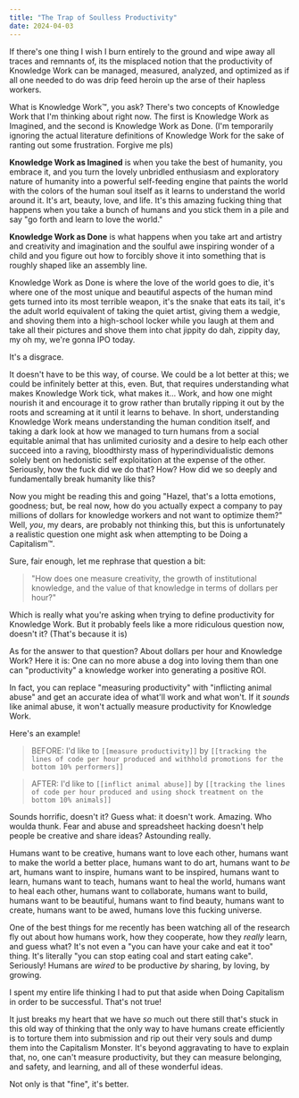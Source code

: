 ```yaml
---
title: "The Trap of Soulless Productivity"
date: 2024-04-03
---
```


If there's one thing I wish I burn entirely to the ground and wipe away all traces and remnants of, its the misplaced notion that the productivity of Knowledge Work can be managed, measured, analyzed, and optimized as if all one needed to do was drip feed heroin up the arse of their hapless workers.

What is Knowledge Work™, you ask?
There's two concepts of Knowledge Work that I'm thinking about right now.
The first is Knowledge Work as Imagined, and the second is Knowledge Work as Done.
(I'm temporarily ignoring the actual literature definitions of Knowledge Work for the sake of ranting out some frustration. Forgive me pls)

**Knowledge Work as Imagined** is when you take the best of humanity, you embrace it, and you turn the lovely unbridled enthusiasm and exploratory nature of humanity into a powerful self-feeding engine that paints the world with the colors of the human soul itself as it learns to understand the world around it.
It's art, beauty, love, and life.
It's this amazing fucking thing that happens when you take a bunch of humans and you stick them in a pile and say "go forth and learn to love the world."

**Knowledge Work as Done** is what happens when you take art and artistry and creativity and imagination and the soulful awe inspiring wonder of a child and you figure out how to forcibly shove it into something that is roughly shaped like an assembly line.

Knowledge Work as Done is where the love of the world goes to die, it's where one of the most unique and beautiful aspects of the human mind gets turned into its most terrible weapon, it's the snake that eats its tail, it's the adult world equivalent of taking the quiet artist, giving them a wedgie, and shoving them into a high-school locker while you laugh at them and take all their pictures and shove them into chat jippity do dah, zippity day, my oh my, we're gonna IPO today.

It's a disgrace.

It doesn't have to be this way, of course. We could be a lot better at this; we could be infinitely better at this, even.
But, that requires understanding what makes Knowledge Work tick, what makes it... Work, and how one might nourish it and encourage it to grow rather than brutally ripping it out by the roots and screaming at it until it learns to behave.
In short, understanding Knowledge Work means understanding the human condition itself, and taking a dark look at how we managed to turn humans from a social equitable animal that has unlimited curiosity and a desire to help each other succeed into a raving, bloodthirsty mass of hyperindividualistic demons solely bent on hedonistic self exploitation at the expense of the other.
Seriously, how the fuck did we do that? How? How did we so deeply and fundamentally break humanity like this?

Now you might be reading this and going "Hazel, that's a lotta emotions, goodness; but, be real now, how do you actually expect a company to pay millions of dollars for knowledge workers and not want to optimize them?"
Well, _you_, my dears, are probably not thinking this, but this is unfortunately a realistic question one might ask when attempting to be Doing a Capitalism™.

Sure, fair enough, let me rephrase that question a bit:

> "How does one measure creativity, the growth of institutional knowledge, and the value of that knowledge in terms of dollars per hour?"

Which is really what you're asking when trying to define productivity for Knowledge Work.
But it probably feels like a more ridiculous question now, doesn't it? (That's because it is)

As for the answer to that question? About dollars per hour and Knowledge Work? Here it is:
One can no more abuse a dog into loving them than one can "productivity" a knowledge worker into generating a positive ROI.

In fact, you can replace "measuring productivity" with "inflicting animal abuse" and get an accurate idea of what'll work and what won't.
If it _sounds_ like animal abuse, it won't actually measure productivity for Knowledge Work.

Here's an example!

> BEFORE: I'd like to `[[measure productivity]]` by `[[tracking the lines of code per hour produced and withhold promotions for the bottom 10% performers]]`

> AFTER: I'd like to `[[inflict animal abuse]]` by `[[tracking the lines of code per hour produced and using shock treatment on the bottom 10% animals]]`

Sounds horrific, doesn't it? Guess what: it doesn't work.
Amazing. Who woulda thunk. Fear and abuse and spreadsheet hacking doesn't help people be creative and share ideas? Astounding really.

Humans want to be creative, humans want to love each other, humans want to make the world a better place, humans want to do art, humans want to _be_ art, humans want to inspire, humans want to be inspired, humans want to learn, humans want to teach, humans want to heal the world, humans want to heal each other, humans want to collaborate, humans want to build, humans want to be beautiful, humans want to find beauty, humans want to create, humans want to be awed, humans love this fucking universe.

One of the best things for me recently has been watching all of the research fly out about how humans work, how they cooperate, how they _really_ learn, and guess what?
It's not even a "you can have your cake and eat it too" thing. It's literally "you can stop eating coal and start eating cake". Seriously!
Humans are _wired_ to be productive _by_ sharing, by loving, by growing.

I spent my entire life thinking I had to put that aside when Doing Capitalism in order to be successful. That's not true!

It just breaks my heart that we have _so_ much out there still that's stuck in this old way of thinking that the only way to have humans create efficiently is to torture them into submission and rip out their very souls and dump them into the Capitalism Monster.
It's beyond aggravating to have to explain that, no, one can't measure productivity, but they can measure belonging, and safety, and learning, and all of these wonderful ideas.

Not only is that "fine", it's better.
